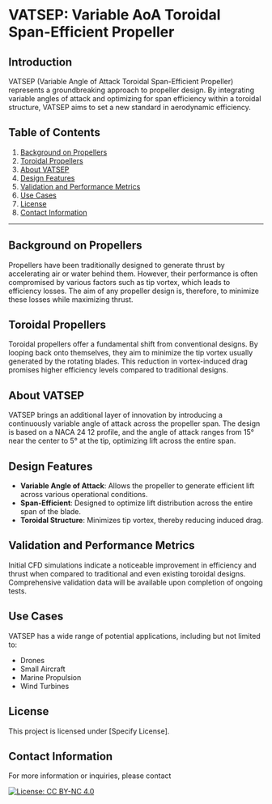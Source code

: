 # VATSEP: Variable AoA Toroidal Span-Efficient Propeller

## Introduction
VATSEP (Variable Angle of Attack Toroidal Span-Efficient Propeller) represents a groundbreaking approach to propeller design. By integrating variable angles of attack and optimizing for span efficiency within a toroidal structure, VATSEP aims to set a new standard in aerodynamic efficiency.

## Table of Contents
1. [Background on Propellers](#background-on-propellers)
2. [Toroidal Propellers](#toroidal-propellers)
3. [About VATSEP](#about-vatsep)
4. [Design Features](#design-features)
5. [Validation and Performance Metrics](#validation-and-performance-metrics)
6. [Use Cases](#use-cases)
7. [License](#license)
8. [Contact Information](#contact-information)

---

## Background on Propellers
Propellers have been traditionally designed to generate thrust by accelerating air or water behind them. However, their performance is often compromised by various factors such as tip vortex, which leads to efficiency losses. The aim of any propeller design is, therefore, to minimize these losses while maximizing thrust.

## Toroidal Propellers
Toroidal propellers offer a fundamental shift from conventional designs. By looping back onto themselves, they aim to minimize the tip vortex usually generated by the rotating blades. This reduction in vortex-induced drag promises higher efficiency levels compared to traditional designs.

## About VATSEP
VATSEP brings an additional layer of innovation by introducing a continuously variable angle of attack across the propeller span. The design is based on a NACA 24 12 profile, and the angle of attack ranges from 15° near the center to 5° at the tip, optimizing lift across the entire span.

## Design Features
- **Variable Angle of Attack**: Allows the propeller to generate efficient lift across various operational conditions.
- **Span-Efficient**: Designed to optimize lift distribution across the entire span of the blade.
- **Toroidal Structure**: Minimizes tip vortex, thereby reducing induced drag.

## Validation and Performance Metrics
Initial CFD simulations indicate a noticeable improvement in efficiency and thrust when compared to traditional and even existing toroidal designs. Comprehensive validation data will be available upon completion of ongoing tests.

## Use Cases
VATSEP has a wide range of potential applications, including but not limited to:
- Drones
- Small Aircraft
- Marine Propulsion
- Wind Turbines

## License
This project is licensed under [Specify License].

## Contact Information
For more information or inquiries, please contact 

[![License: CC BY-NC 4.0](https://img.shields.io/badge/License-CC%20BY--NC-blue.svg)](https://creativecommons.org/licenses/by-nc/4.0/deed.en)
